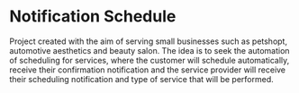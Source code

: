 # Notification Schedule
 Project created with the aim of serving small businesses such as petshopt, automotive aesthetics and beauty salon. 
The idea is to seek the automation of scheduling for services, where the customer will schedule automatically, receive 
their confirmation notification and the service provider will receive their scheduling notification and type of service that will be performed.
